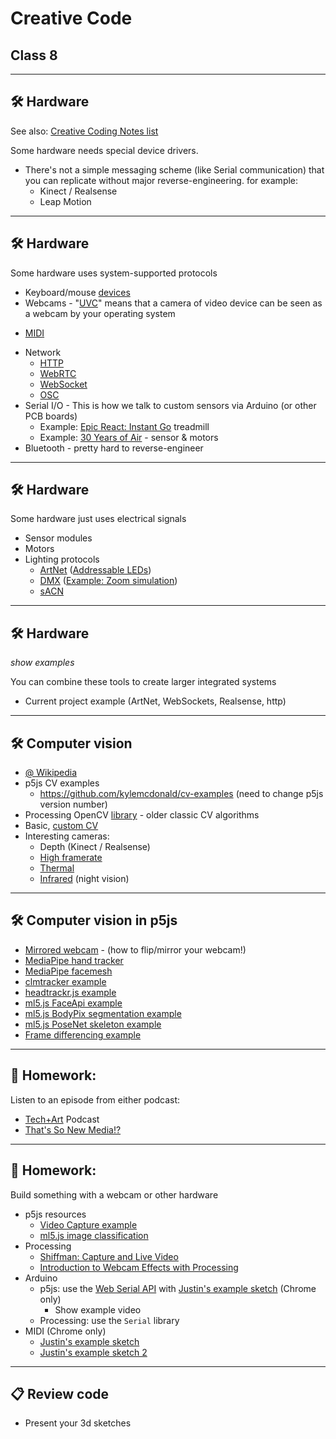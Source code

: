 # Creative Code

## Class 8

---

## 🛠️ Hardware

See also: [Creative Coding Notes list](https://github.com/cacheflowe/creative-coding-notes#physical-computing)

Some hardware needs special device drivers. 

* There's not a simple messaging scheme (like Serial communication) that you can replicate without major reverse-engineering. for example:
  * Kinect / Realsense
  * Leap Motion

---

## 🛠️ Hardware

Some hardware uses system-supported protocols

* Keyboard/mouse [devices](https://xkeys.com/xkeys.html)
* Webcams - "[UVC](https://en.wikipedia.org/wiki/USB_video_device_class)" means that a camera of video device can be seen as a webcam by your operating system
- [MIDI](http://en.wikipedia.org/wiki/MIDI)
* Network
  - [HTTP](https://medium.com/@jen_strong/the-request-response-cycle-of-the-web-1b7e206e9047)
  - [WebRTC](https://webrtc.github.io/samples/)
  - [WebSocket](http://en.wikipedia.org/wiki/WebSocket)
  - [OSC](http://en.wikipedia.org/wiki/Open_Sound_Control)
* Serial I/O - This is how we talk to custom sensors via Arduino (or other PCB boards)
  * Example: [Epic React: Instant Go](https://cacheflowe.com/code/installation/epic-react-instant-go) treadmill
  * Example: [30 Years of Air](https://cacheflowe.com/code/installation/nike-soho-air-max-screens) - sensor & motors
* Bluetooth - pretty hard to reverse-engineer

---

## 🛠️ Hardware

Some hardware just uses electrical signals

* Sensor modules
* Motors
* Lighting protocols
  - [ArtNet](https://en.wikipedia.org/wiki/Art-Net) ([Addressable LEDs](https://cacheflowe.com/code/lab/artnet-+-processing))
  - [DMX](https://en.wikipedia.org/wiki/DMX512) ([Example: Zoom simulation](https://cacheflowe.com/code/installation/zoom-centrifuge))
  - [sACN](https://www.lightjams.com/sacn.html)

---

## 🛠️ Hardware

*show examples*

You can combine these tools to create larger integrated systems 
  - Current project example (ArtNet, WebSockets, Realsense, http)


---

## 🛠️ Computer vision

* [@ Wikipedia](https://en.wikipedia.org/wiki/Computer_vision)
* p5js CV examples
  * https://github.com/kylemcdonald/cv-examples (need to change p5js version number)
* Processing OpenCV [library](https://github.com/atduskgreg/opencv-processing) - older classic CV algorithms
* Basic, [custom CV](https://cacheflowe.com/code/lab/webcam-experiments)
* Interesting cameras:
  * Depth (Kinect / Realsense)
  * [High framerate](https://www.edgertronic.com/)
  * [Thermal](https://groupgets.com/manufacturers/getlab/products/purethermal-2-flir-lepton-smart-i-o-module)
  * [Infrared](https://www.amazon.com/SVPRO-Outdoor-Waterproof-Surveillance-Android/dp/B07C2RL8PB/) (night vision)

---

## 🛠️ Computer vision in p5js

* [Mirrored webcam](https://editor.p5js.org/cacheflowe/sketches/zLpJ56Gi2) - (how to flip/mirror your webcam!)
* [MediaPipe hand tracker](https://editor.p5js.org/lingdong/sketches/1viPqbRMv)
* [MediaPipe facemesh](https://editor.p5js.org/lingdong/sketches/ef6FB-uNq)
* [clmtracker example](https://editor.p5js.org/cacheflowe/sketches/k5331wdu7)
* [headtrackr.js example](https://editor.p5js.org/cacheflowe/sketches/8kel7wkpp)
* [ml5.js FaceApi example](https://editor.p5js.org/ml5/sketches/FaceApi_Video_Landmarks)
* [ml5.js BodyPix segmentation example](https://editor.p5js.org/cacheflowe/sketches/ezqWo10Ye)
* [ml5.js PoseNet skeleton example](https://editor.p5js.org/codingtrain/sketches/ULA97pJXR)
* [Frame differencing example](https://editor.p5js.org/cacheflowe/sketches/NfXQSVwNmG)

---

## 📝 Homework:

Listen to an episode from either podcast:
* [Tech+Art](https://podcasts.apple.com/ca/podcast/tech-art/id1480019037) Podcast
* [That's So New Media!?](https://open.spotify.com/show/7MXw99WToC4MbZHwAlaFzB?si=UggW_cRMTwmZKVWeVAfsjw&nd=1)

---

## 📝 Homework:

Build something with a webcam or other hardware

* p5js resources
  * [Video Capture example](https://p5js.org/examples/dom-video-capture.html)
  * [ml5.js image classification](https://www.youtube.com/watch?v=D9BoBSkLvFo&vl=en)
* Processing
  * [Shiffman: Capture and Live Video](https://www.youtube.com/watch?v=WH31daSj4nc)
  * [Introduction to Webcam Effects with Processing](https://www.youtube.com/watch?v=6pGEk2dQnss)
* Arduino
  * p5js: use the [Web Serial API](https://web.dev/serial/) with [Justin's example sketch](https://editor.p5js.org/cacheflowe/sketches/F7GG8vuEy) (Chrome only)
    * Show example video
  * Processing: use the `Serial` library
* MIDI (Chrome only)
  * [Justin's example sketch](https://editor.p5js.org/cacheflowe/sketches/xuGYeJnZY)
  * [Justin's example sketch 2](https://editor.p5js.org/cacheflowe/sketches/iFMtaetat)

---

## 📋 Review code

* Present your 3d sketches

